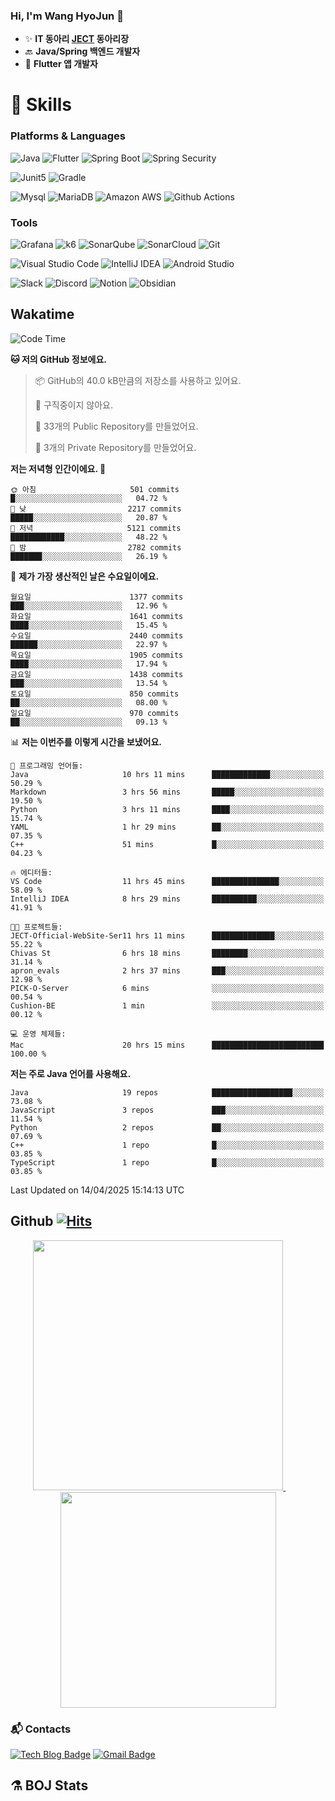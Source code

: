### Hi, I'm Wang HyoJun 👋
- ✨ **IT 동아리 [JECT](https://github.com/JECT-Study) 동아리장** </br>
- 🔙 **Java/Spring 백엔드 개발자** </br>
- 📲 **Flutter 앱 개발자** </br>

# 💪 Skills
### Platforms & Languages
![Java](https://img.shields.io/badge/Java-007396.svg?&style=for-the-badge&logo=Java&logoColor=white)
![Flutter](https://img.shields.io/badge/Flutter-02569B.svg?&style=for-the-badge&logo=flutter&logoColor=white)
![Spring Boot](https://img.shields.io/badge/springboot-6DB33F?style=for-the-badge&logo=springboot&logoColor=white)
![Spring Security](https://img.shields.io/badge/spring_security-6DB33F?style=for-the-badge&logo=springsecurity&logoColor=white)


![Junit5](https://img.shields.io/badge/Junit5-25A162?style=for-the-badge&logo=junit5&logoColor=white)
![Gradle](https://img.shields.io/badge/gradle-02303A?style=for-the-badge&logo=gradle&logoColor=white)

![Mysql](https://img.shields.io/badge/mysql-4479A1?style=for-the-badge&logo=mysql&logoColor=white)
![MariaDB](https://img.shields.io/badge/mariaDB-003545?style=for-the-badge&logo=mariaDB&logoColor=white)
![Amazon AWS](https://img.shields.io/badge/AWS-232F3E?style=for-the-badge&logo=amazonwebservices&logoColor=white)
![Github Actions](https://img.shields.io/badge/github_actions-2088FF?style=for-the-badge&logo=githubactions&logoColor=white)

### Tools
![Grafana](https://img.shields.io/badge/Grafana-F46800?style=for-the-badge&logo=grafana&logoColor=white)
![k6](https://img.shields.io/badge/k6-7D64FF?style=for-the-badge&logo=k6&logoColor=white)
![SonarQube](https://img.shields.io/badge/SonarQube-4E9BCD?style=for-the-badge&logo=sonarqube&logoColor=white)
![SonarCloud](https://img.shields.io/badge/SonarCloud-F3702A?style=for-the-badge&logo=sonarcloud&logoColor=white)
![Git](https://img.shields.io/badge/Git-F05032.svg?&style=for-the-badge&logo=Git&logoColor=white)

![Visual Studio Code](https://img.shields.io/badge/Visual%20Studio%20Code-007ACC.svg?&style=for-the-badge&logo=Visual%20Studio%20Code&logoColor=white)
![IntelliJ IDEA](https://img.shields.io/badge/IntelliJ%20IDEA-000000.svg?&style=for-the-badge&logo=IntelliJ%20IDEA&logoColor=white)
![Android Studio](https://img.shields.io/badge/Android_Studio-3DDC84?&style=for-the-badge&logo=androidstudio&logoColor=white)

![Slack](https://img.shields.io/badge/Slack-4A154B?style=for-the-badge&logo=slack&logoColor=white)
![Discord](https://img.shields.io/badge/Discord-5865F2?style=for-the-badge&logo=discord&logoColor=white)
![Notion](https://img.shields.io/badge/Notion-000000.svg?&style=for-the-badge&logo=Notion&logoColor=white)
![Obsidian](https://img.shields.io/badge/Obsidian-7C3AED.svg?&style=for-the-badge&logo=Obsidian&logoColor=white)
</br>

## Wakatime
<!--START_SECTION:waka-->
![Code Time](http://img.shields.io/badge/Code%20Time-574%20hrs%2010%20mins-blue)

**🐱 저의 GitHub 정보에요.** 

> 📦 GitHub의 40.0 kB만큼의 저장소를 사용하고 있어요. 
 > 
> 🚫 구직중이지 않아요.
 > 
> 📜 33개의 Public Repository를 만들었어요. 
 > 
> 🔑 3개의 Private Repository를 만들었어요. 
 > 
**저는 저녁형 인간이에요. 🦉** 

```text
🌞 아침                     501 commits         █░░░░░░░░░░░░░░░░░░░░░░░░   04.72 % 
🌆 낮　                     2217 commits        █████░░░░░░░░░░░░░░░░░░░░   20.87 % 
🌃 저녁                     5121 commits        ████████████░░░░░░░░░░░░░   48.22 % 
🌙 밤　                     2782 commits        ███████░░░░░░░░░░░░░░░░░░   26.19 % 
```
📅 **제가 가장 생산적인 날은 수요일이에요.** 

```text
월요일                      1377 commits        ███░░░░░░░░░░░░░░░░░░░░░░   12.96 % 
화요일                      1641 commits        ████░░░░░░░░░░░░░░░░░░░░░   15.45 % 
수요일                      2440 commits        ██████░░░░░░░░░░░░░░░░░░░   22.97 % 
목요일                      1905 commits        ████░░░░░░░░░░░░░░░░░░░░░   17.94 % 
금요일                      1438 commits        ███░░░░░░░░░░░░░░░░░░░░░░   13.54 % 
토요일                      850 commits         ██░░░░░░░░░░░░░░░░░░░░░░░   08.00 % 
일요일                      970 commits         ██░░░░░░░░░░░░░░░░░░░░░░░   09.13 % 
```


📊 **저는 이번주를 이렇게 시간을 보냈어요.** 

```text
💬 프로그래밍 언어들: 
Java                     10 hrs 11 mins      █████████████░░░░░░░░░░░░   50.29 % 
Markdown                 3 hrs 56 mins       █████░░░░░░░░░░░░░░░░░░░░   19.50 % 
Python                   3 hrs 11 mins       ████░░░░░░░░░░░░░░░░░░░░░   15.74 % 
YAML                     1 hr 29 mins        ██░░░░░░░░░░░░░░░░░░░░░░░   07.35 % 
C++                      51 mins             █░░░░░░░░░░░░░░░░░░░░░░░░   04.23 % 

🔥 에디터들: 
VS Code                  11 hrs 45 mins      ███████████████░░░░░░░░░░   58.09 % 
IntelliJ IDEA            8 hrs 29 mins       ██████████░░░░░░░░░░░░░░░   41.91 % 

🐱‍💻 프로젝트들: 
JECT-Official-WebSite-Ser11 hrs 11 mins      ██████████████░░░░░░░░░░░   55.22 % 
Chivas St                6 hrs 18 mins       ████████░░░░░░░░░░░░░░░░░   31.14 % 
apron_evals              2 hrs 37 mins       ███░░░░░░░░░░░░░░░░░░░░░░   12.98 % 
PICK-O-Server            6 mins              ░░░░░░░░░░░░░░░░░░░░░░░░░   00.54 % 
Cushion-BE               1 min               ░░░░░░░░░░░░░░░░░░░░░░░░░   00.12 % 

💻 운영 체제들: 
Mac                      20 hrs 15 mins      █████████████████████████   100.00 % 
```

**저는 주로 Java 언어를 사용해요.** 

```text
Java                     19 repos            ██████████████████░░░░░░░   73.08 % 
JavaScript               3 repos             ███░░░░░░░░░░░░░░░░░░░░░░   11.54 % 
Python                   2 repos             ██░░░░░░░░░░░░░░░░░░░░░░░   07.69 % 
C++                      1 repo              █░░░░░░░░░░░░░░░░░░░░░░░░   03.85 % 
TypeScript               1 repo              █░░░░░░░░░░░░░░░░░░░░░░░░   03.85 % 
```




 Last Updated on 14/04/2025 15:14:13 UTC
<!--END_SECTION:waka-->

## Github [![Hits](https://hits.seeyoufarm.com/api/count/incr/badge.svg?url=https%3A%2F%2Fgithub.com%2Fgywns0417%2Fhit-counter&count_bg=%239AEB68&title_bg=%23B1D1F7&icon=&icon_color=%23E7E7E7&title=hits&edge_flat=false)](https://hits.seeyoufarm.com)

<p align="center">
  <a href="https://github.com/gywns0417">
    <img src="https://github-readme-stats.vercel.app/api?username=gywns0417&show_icons=true&theme=catppuccin_latte" width="400" style="max-width:100%;" />
  </a>
  &nbsp;
  &nbsp;
  &nbsp;
  &nbsp;
  <a href="https://github.com/gywns0417">
    <img src="https://github-readme-stats.vercel.app/api/top-langs/?username=gywns0417&layout=compact&show_icons=true&show_owner=true&theme=nord" width="345" style="max-width:100%;"/>
  </a>
</p>


### :mailbox_with_mail: Contacts
[![Tech Blog Badge](http://img.shields.io/badge/-Tech%20blog-black?style=flat-square&logo=github&link=https://king-dev.tistory.com/)](https://king.tistory.com/)
[![Gmail Badge](https://img.shields.io/badge/Gmail-d14836?style=flat-square&logo=Gmail&logoColor=white&link=mailto:gywns0417@gmail.com)](mailto:gywns0417@gmail.com)

## ⚗️ BOJ Stats

<!--[![Solved.ac Profile](http://mazassumnida.wtf/api/v2/generate_badge?boj=gywns0417)](https://solved.ac/gywns0417/)

